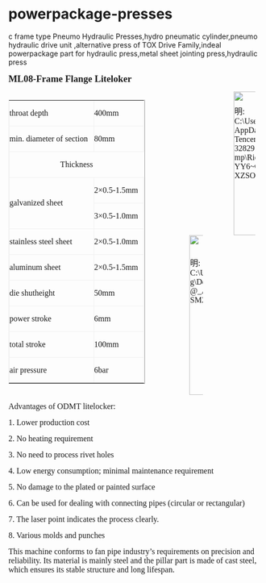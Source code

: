 powerpackage-presses
====================

c frame type Pneumo Hydraulic Presses,hydro pneumatic cylinder,pneumo hydraulic drive unit ,alternative press of TOX Drive Family,indeal powerpackage part for hydraulic press,metal sheet jointing press,hydraulic press

</span></b><b style="mso-bidi-font-weight: normal;"><span lang="EN-US" style="font-size: 14.0pt; font-family: 'Times New Roman','serif';">ML08-Frame Flange Liteloker</span></b></p>
<table class="MsoNormalTable" style="width: 202.95pt; mso-cellspacing: 1.5pt; border: outset #F0F0F0 1.0pt; mso-border-alt: outset #F0F0F0 .75pt; mso-table-lspace: 2.25pt; mso-table-rspace: 2.25pt; mso-table-anchor-vertical: paragraph; mso-table-anchor-horizontal: page; mso-table-left: center; mso-table-top: 15.6pt; mso-padding-alt: 0cm 0cm 0cm 0cm;" border="1" width="271" cellpadding="0" align="left">
<tbody>
<tr style="mso-yfti-irow: 0; mso-yfti-firstrow: yes;">
<td style="width: 125.05pt; border: inset #F0F0F0 1.0pt; mso-border-alt: inset #F0F0F0 .75pt; padding: 0cm 0cm 0cm 0cm;" valign="top" width="167">
<p class="MsoNormal" style="text-align: left; mso-pagination: widow-orphan; mso-element: frame; mso-element-frame-hspace: 2.25pt; mso-element-wrap: around; mso-element-anchor-vertical: paragraph; mso-element-anchor-horizontal: page; mso-element-left: center; mso-element-top: 15.6pt; mso-height-rule: exactly;" align="left"><span lang="EN-US" style="font-size: 12.0pt; font-family: 'Times New Roman','serif'; mso-font-kerning: 0pt;">throat depth</span></p>
</td>
<td style="width: 73.4pt; border: inset #F0F0F0 1.0pt; mso-border-alt: inset #F0F0F0 .75pt; padding: 0cm 0cm 0cm 0cm;" valign="top" width="98">
<p class="MsoNormal" style="text-align: left; mso-pagination: widow-orphan; mso-element: frame; mso-element-frame-hspace: 2.25pt; mso-element-wrap: around; mso-element-anchor-vertical: paragraph; mso-element-anchor-horizontal: page; mso-element-left: center; mso-element-top: 15.6pt; mso-height-rule: exactly;" align="left"><span lang="EN-US" style="font-size: 12.0pt; font-family: 'Times New Roman','serif'; mso-font-kerning: 0pt;">400mm</span></p>
</td>
</tr>
<tr style="mso-yfti-irow: 1;">
<td style="width: 125.05pt; border: inset #F0F0F0 1.0pt; mso-border-alt: inset #F0F0F0 .75pt; padding: 0cm 0cm 0cm 0cm;" valign="top" width="167">
<p class="MsoNormal" style="text-align: left; mso-pagination: widow-orphan; mso-element: frame; mso-element-frame-hspace: 2.25pt; mso-element-wrap: around; mso-element-anchor-vertical: paragraph; mso-element-anchor-horizontal: page; mso-element-left: center; mso-element-top: 15.6pt; mso-height-rule: exactly;" align="left"><span lang="EN-US" style="font-size: 12.0pt; font-family: 'Times New Roman','serif'; mso-font-kerning: 0pt;">min. diameter of section</span></p>
</td>
<td style="width: 73.4pt; border: inset #F0F0F0 1.0pt; mso-border-alt: inset #F0F0F0 .75pt; padding: 0cm 0cm 0cm 0cm;" valign="top" width="98">
<p class="MsoNormal" style="text-align: left; mso-pagination: widow-orphan; mso-element: frame; mso-element-frame-hspace: 2.25pt; mso-element-wrap: around; mso-element-anchor-vertical: paragraph; mso-element-anchor-horizontal: page; mso-element-left: center; mso-element-top: 15.6pt; mso-height-rule: exactly;" align="left"><span lang="EN-US" style="font-size: 12.0pt; font-family: 'Times New Roman','serif'; mso-font-kerning: 0pt;">80mm</span></p>
</td>
</tr>
<tr style="mso-yfti-irow: 2;">
<td style="width: 199.95pt; border: inset #F0F0F0 1.0pt; border-right: none; mso-border-top-alt: inset #F0F0F0 .75pt; mso-border-left-alt: inset #F0F0F0 .75pt; mso-border-bottom-alt: inset #F0F0F0 .75pt; padding: 0cm 0cm 0cm 0cm;" colspan="2" width="267"> 
<p class="MsoNormal" style="text-align: center; mso-pagination: widow-orphan; mso-element: frame; mso-element-frame-hspace: 2.25pt; mso-element-wrap: around; mso-element-anchor-vertical: paragraph; mso-element-anchor-horizontal: page; mso-element-left: center; mso-element-top: 15.6pt; mso-height-rule: exactly;" align="center"><span lang="EN-US" style="font-size: 12.0pt; font-family: 'Times New Roman','serif'; mso-font-kerning: 0pt;">Thickness</span></p>
</td>
</tr>
<tr style="mso-yfti-irow: 3;">
<td style="width: 125.05pt; border: inset #F0F0F0 1.0pt; mso-border-alt: inset #F0F0F0 .75pt; padding: 0cm 0cm 0cm 0cm;" rowspan="2" width="167">
<p class="MsoNormal" style="text-align: left; mso-pagination: widow-orphan; mso-element: frame; mso-element-frame-hspace: 2.25pt; mso-element-wrap: around; mso-element-anchor-vertical: paragraph; mso-element-anchor-horizontal: page; mso-element-left: center; mso-element-top: 15.6pt; mso-height-rule: exactly;" align="left"><span lang="EN-US" style="font-size: 12.0pt; font-family: 'Times New Roman','serif'; mso-font-kerning: 0pt;">galvanized sheet</span></p>
</td>
<td style="width: 73.4pt; border: inset #F0F0F0 1.0pt; mso-border-alt: inset #F0F0F0 .75pt; padding: 0cm 0cm 0cm 0cm;" width="98">
<p class="MsoNormal" style="text-align: left; mso-pagination: widow-orphan; mso-element: frame; mso-element-frame-hspace: 2.25pt; mso-element-wrap: around; mso-element-anchor-vertical: paragraph; mso-element-anchor-horizontal: page; mso-element-left: center; mso-element-top: 15.6pt; mso-height-rule: exactly;" align="left"><span lang="EN-US" style="font-size: 12.0pt; font-family: 'Times New Roman','serif'; mso-font-kerning: 0pt;">2×0.5-1.5mm</span></p>
</td>
</tr>
<tr style="mso-yfti-irow: 4;">
<td style="width: 73.4pt; border: inset #F0F0F0 1.0pt; mso-border-alt: inset #F0F0F0 .75pt; padding: 0cm 0cm 0cm 0cm;" width="98">
<p class="MsoNormal" style="text-align: left; mso-pagination: widow-orphan; mso-element: frame; mso-element-frame-hspace: 2.25pt; mso-element-wrap: around; mso-element-anchor-vertical: paragraph; mso-element-anchor-horizontal: page; mso-element-left: center; mso-element-top: 15.6pt; mso-height-rule: exactly;" align="left"><span lang="EN-US" style="font-size: 12.0pt; font-family: 'Times New Roman','serif'; mso-font-kerning: 0pt;">3×0.5-1.0mm</span></p>
</td>
</tr>
<tr style="mso-yfti-irow: 5;">
<td style="width: 125.05pt; border: inset #F0F0F0 1.0pt; mso-border-alt: inset #F0F0F0 .75pt; padding: 0cm 0cm 0cm 0cm;" width="167">
<p class="MsoNormal" style="text-align: left; mso-pagination: widow-orphan; mso-element: frame; mso-element-frame-hspace: 2.25pt; mso-element-wrap: around; mso-element-anchor-vertical: paragraph; mso-element-anchor-horizontal: page; mso-element-left: center; mso-element-top: 15.6pt; mso-height-rule: exactly;" align="left"><span lang="EN-US" style="font-size: 12.0pt; font-family: 'Times New Roman','serif'; mso-font-kerning: 0pt;">stainless steel sheet</span></p>
</td>
<td style="width: 73.4pt; border: inset #F0F0F0 1.0pt; mso-border-alt: inset #F0F0F0 .75pt; padding: 0cm 0cm 0cm 0cm;" width="98">
<p class="MsoNormal" style="text-align: left; mso-pagination: widow-orphan; mso-element: frame; mso-element-frame-hspace: 2.25pt; mso-element-wrap: around; mso-element-anchor-vertical: paragraph; mso-element-anchor-horizontal: page; mso-element-left: center; mso-element-top: 15.6pt; mso-height-rule: exactly;" align="left"><span lang="EN-US" style="font-size: 12.0pt; font-family: 'Times New Roman','serif'; mso-font-kerning: 0pt;">2×0.5-1.0mm</span></p>
</td>
</tr>
<tr style="mso-yfti-irow: 6;">
<td style="width: 125.05pt; border: inset #F0F0F0 1.0pt; mso-border-alt: inset #F0F0F0 .75pt; padding: 0cm 0cm 0cm 0cm;" width="167">
<p class="MsoNormal" style="text-align: left; mso-pagination: widow-orphan; mso-element: frame; mso-element-frame-hspace: 2.25pt; mso-element-wrap: around; mso-element-anchor-vertical: paragraph; mso-element-anchor-horizontal: page; mso-element-left: center; mso-element-top: 15.6pt; mso-height-rule: exactly;" align="left"><span lang="EN-US" style="font-size: 12.0pt; font-family: 'Times New Roman','serif'; mso-font-kerning: 0pt;">aluminum sheet</span></p>
</td>
<td style="width: 73.4pt; border: inset #F0F0F0 1.0pt; mso-border-alt: inset #F0F0F0 .75pt; padding: 0cm 0cm 0cm 0cm;" width="98">
<p class="MsoNormal" style="text-align: left; mso-pagination: widow-orphan; mso-element: frame; mso-element-frame-hspace: 2.25pt; mso-element-wrap: around; mso-element-anchor-vertical: paragraph; mso-element-anchor-horizontal: page; mso-element-left: center; mso-element-top: 15.6pt; mso-height-rule: exactly;" align="left"><span lang="EN-US" style="font-size: 12.0pt; font-family: 'Times New Roman','serif'; mso-font-kerning: 0pt;">2×0.5-1.5mm</span></p>
</td>
</tr>
<tr style="mso-yfti-irow: 7;">
<td style="width: 125.05pt; border: inset #F0F0F0 1.0pt; mso-border-alt: inset #F0F0F0 .75pt; padding: 0cm 0cm 0cm 0cm;" width="167">
<p class="MsoNormal" style="text-align: left; mso-pagination: widow-orphan; mso-element: frame; mso-element-frame-hspace: 2.25pt; mso-element-wrap: around; mso-element-anchor-vertical: paragraph; mso-element-anchor-horizontal: page; mso-element-left: center; mso-element-top: 15.6pt; mso-height-rule: exactly;" align="left"><span lang="EN-US" style="font-size: 12.0pt; font-family: 'Times New Roman','serif'; mso-font-kerning: 0pt;">die shutheight</span></p>
</td>
<td style="width: 73.4pt; border: inset #F0F0F0 1.0pt; mso-border-alt: inset #F0F0F0 .75pt; padding: 0cm 0cm 0cm 0cm;" width="98">
<p class="MsoNormal" style="text-align: left; mso-pagination: widow-orphan; mso-element: frame; mso-element-frame-hspace: 2.25pt; mso-element-wrap: around; mso-element-anchor-vertical: paragraph; mso-element-anchor-horizontal: page; mso-element-left: center; mso-element-top: 15.6pt; mso-height-rule: exactly;" align="left"><span lang="EN-US" style="font-size: 12.0pt; font-family: 'Times New Roman','serif'; mso-font-kerning: 0pt;">50mm</span></p>
</td>
</tr>
<tr style="mso-yfti-irow: 8;">
<td style="width: 125.05pt; border: inset #F0F0F0 1.0pt; mso-border-alt: inset #F0F0F0 .75pt; padding: 0cm 0cm 0cm 0cm;" width="167">
<p class="MsoNormal" style="text-align: left; mso-pagination: widow-orphan; mso-element: frame; mso-element-frame-hspace: 2.25pt; mso-element-wrap: around; mso-element-anchor-vertical: paragraph; mso-element-anchor-horizontal: page; mso-element-left: center; mso-element-top: 15.6pt; mso-height-rule: exactly;" align="left"><span lang="EN-US" style="font-size: 12.0pt; font-family: 'Times New Roman','serif'; mso-font-kerning: 0pt;">power stroke</span></p>
</td>
<td style="width: 73.4pt; border: inset #F0F0F0 1.0pt; mso-border-alt: inset #F0F0F0 .75pt; padding: 0cm 0cm 0cm 0cm;" width="98">
<p class="MsoNormal" style="text-align: left; mso-pagination: widow-orphan; mso-element: frame; mso-element-frame-hspace: 2.25pt; mso-element-wrap: around; mso-element-anchor-vertical: paragraph; mso-element-anchor-horizontal: page; mso-element-left: center; mso-element-top: 15.6pt; mso-height-rule: exactly;" align="left"><span lang="EN-US" style="font-size: 12.0pt; font-family: 'Times New Roman','serif'; mso-font-kerning: 0pt;">6mm</span></p>
</td>
</tr>
<tr style="mso-yfti-irow: 9;">
<td style="width: 125.05pt; border: inset #F0F0F0 1.0pt; mso-border-alt: inset #F0F0F0 .75pt; padding: 0cm 0cm 0cm 0cm;" width="167">
<p class="MsoNormal" style="text-align: left; mso-pagination: widow-orphan; mso-element: frame; mso-element-frame-hspace: 2.25pt; mso-element-wrap: around; mso-element-anchor-vertical: paragraph; mso-element-anchor-horizontal: page; mso-element-left: center; mso-element-top: 15.6pt; mso-height-rule: exactly;" align="left"><span lang="EN-US" style="font-size: 12.0pt; font-family: 'Times New Roman','serif'; mso-font-kerning: 0pt;">total stroke</span></p>
</td>
<td style="width: 73.4pt; border: inset #F0F0F0 1.0pt; mso-border-alt: inset #F0F0F0 .75pt; padding: 0cm 0cm 0cm 0cm;" width="98">
<p class="MsoNormal" style="text-align: left; mso-pagination: widow-orphan; mso-element: frame; mso-element-frame-hspace: 2.25pt; mso-element-wrap: around; mso-element-anchor-vertical: paragraph; mso-element-anchor-horizontal: page; mso-element-left: center; mso-element-top: 15.6pt; mso-height-rule: exactly;" align="left"><span lang="EN-US" style="font-size: 12.0pt; font-family: 'Times New Roman','serif'; mso-font-kerning: 0pt;">100mm</span></p>
</td>
</tr>
<tr style="mso-yfti-irow: 10; mso-yfti-lastrow: yes;">
<td style="width: 125.05pt; border: inset #F0F0F0 1.0pt; mso-border-alt: inset #F0F0F0 .75pt; padding: 0cm 0cm 0cm 0cm;" width="167">
<p class="MsoNormal" style="text-align: left; mso-pagination: widow-orphan; mso-element: frame; mso-element-frame-hspace: 2.25pt; mso-element-wrap: around; mso-element-anchor-vertical: paragraph; mso-element-anchor-horizontal: page; mso-element-left: center; mso-element-top: 15.6pt; mso-height-rule: exactly;" align="left"><span lang="EN-US" style="font-size: 12.0pt; font-family: 'Times New Roman','serif'; mso-font-kerning: 0pt;">air pressure</span></p>
</td>
<td style="width: 73.4pt; border: inset #F0F0F0 1.0pt; mso-border-alt: inset #F0F0F0 .75pt; padding: 0cm 0cm 0cm 0cm;" width="98">
<p class="MsoNormal" style="text-align: left; mso-pagination: widow-orphan; mso-element: frame; mso-element-frame-hspace: 2.25pt; mso-element-wrap: around; mso-element-anchor-vertical: paragraph; mso-element-anchor-horizontal: page; mso-element-left: center; mso-element-top: 15.6pt; mso-height-rule: exactly;" align="left"><span lang="EN-US" style="font-size: 12.0pt; font-family: 'Times New Roman','serif'; mso-font-kerning: 0pt;">6bar</span></p>
</td>
</tr>
</tbody>
</table>
<p class="MsoNormal" style="text-align: left;" align="left"><span lang="EN-US" style="font-size: 12.0pt; font-family: 'Times New Roman','serif';"> </span></p>
<p class="MsoNormal" style="text-align: left;" align="left"><span lang="EN-US" style="font-size: 12.0pt; font-family: 'Times New Roman','serif';"> </span></p>
<p class="MsoNormal" style="text-align: left;" align="left"><span lang="EN-US" style="font-size: 12.0pt; font-family: 'Times New Roman','serif';"> </span></p>
<p class="MsoNormal" style="text-align: left;" align="left"><span lang="EN-US" style="font-size: 12.0pt; font-family: 'Times New Roman','serif';"> </span></p>
<p class="MsoNormal" style="text-align: left;" align="left"><span lang="EN-US" style="font-size: 12.0pt; font-family: 'Times New Roman','serif';"> </span></p>
<p class="MsoNormal" style="text-align: left;" align="left"><span lang="EN-US" style="font-size: 12.0pt; font-family: 'Times New Roman','serif';"> </span></p>
<p class="MsoNormal" style="text-align: left;" align="left"><span lang="EN-US" style="font-size: 12.0pt; font-family: 'Times New Roman','serif';"> </span></p>
<p class="MsoNormal" style="text-align: left;" align="left"><span lang="EN-US" style="font-size: 12.0pt; font-family: 'Times New Roman','serif';"> </span></p>
<p class="MsoNormal" style="text-align: left;" align="left"><span lang="EN-US" style="font-size: 12.0pt; font-family: 'Times New Roman','serif';"> </span></p>
<p class="MsoNormal" style="text-align: left;" align="left"><span lang="EN-US" style="font-size: 12.0pt; font-family: 'Times New Roman','serif';"> </span></p>
<p class="MsoNormal" style="text-align: left;" align="left"><span lang="EN-US" style="font-size: 12.0pt; font-family: 'Times New Roman','serif';"> </span></p>
<p class="MsoNormal" style="text-align: left;" align="left"><span lang="EN-US" style="font-size: 12.0pt; font-family: 'Times New Roman','serif';"> </span></p>
<p class="MsoNormal" style="text-align: left;" align="left"><span lang="EN-US" style="font-size: 12.0pt; font-family: 'Times New Roman','serif';"> </span></p>
<p class="MsoNormal" style="text-align: left;" align="left"><span lang="EN-US" style="font-size: 12.0pt; font-family: 'Times New Roman','serif';"> </span></p>
<p class="MsoNormal" style="text-align: left;" align="left"><span lang="EN-US" style="font-size: 12.0pt; font-family: 'Times New Roman','serif';"> </span></p>
<p class="MsoNormal" style="text-align: left; text-indent: 66.0pt; mso-char-indent-count: 5.5; mso-pagination: widow-orphan;" align="left"><span lang="EN-US" style="font-size: 12.0pt; font-family: 宋体; mso-bidi-font-family: 宋体; mso-font-kerning: 0pt; mso-no-proof: yes;"><img src="file:///C:\DOCUME~1\ADMINI~1\LOCALS~1\Temp\msohtmlclip1\01\clip_image059.jpg" alt="说明: C:\Users\weifang\AppData\Roaming\Tencent\Users\291328291\QQ\WinTemp\RichOle\O~HTYY6~CZA1]ICA4XZSO[B.jpg" width="131" height="285" border="0" /></span><span lang="EN-US" style="font-size: 12.0pt; font-family: 'Times New Roman','serif'; mso-no-proof: yes;"><span style="mso-spacerun: yes;"> </span><span style="mso-spacerun: yes;">        </span></span><span lang="EN-US" style="font-size: 12.0pt; font-family: 宋体; mso-bidi-font-family: 宋体; mso-font-kerning: 0pt; mso-no-proof: yes;"><img src="file:///C:\DOCUME~1\ADMINI~1\LOCALS~1\Temp\msohtmlclip1\01\clip_image061.jpg" alt="说明: C:\Users\weifang\Desktop\K2T6@_AAJM@(K1SM2&#96;)%~9P.jpg" width="115" height="317" border="0" /></span></p>
<p class="MsoNormal" style="text-align: center;" align="center"><span lang="EN-US" style="font-size: 12.0pt; font-family: 'Times New Roman','serif';"> </span></p>
<p class="MsoNormal" style="text-align: left;" align="left"><span lang="EN-US" style="font-size: 12.0pt; font-family: 'Times New Roman','serif';">Advantages of ODMT litelocker:</span></p>
<p class="MsoNormal" style="text-align: left;" align="left"><span lang="EN-US" style="font-size: 12.0pt; font-family: 'Times New Roman','serif';">1. Lower production cost </span></p>
<p class="MsoNormal" style="text-align: left;" align="left"><span lang="EN-US" style="font-size: 12.0pt; font-family: 'Times New Roman','serif';">2. No heating requirement </span></p>
<p class="MsoNormal" style="text-align: left;" align="left"><span lang="EN-US" style="font-size: 12.0pt; font-family: 'Times New Roman','serif';">3. No need to process rivet holes</span></p>
<p class="MsoNormal" style="text-align: left;" align="left"><span lang="EN-US" style="font-size: 12.0pt; font-family: 'Times New Roman','serif';">4. Low energy consumption; minimal maintenance requirement</span></p>
<p class="MsoNormal" style="text-align: left;" align="left"><span lang="EN-US" style="font-size: 12.0pt; font-family: 'Times New Roman','serif';">5. No damage to the plated or painted surface</span></p>
<p class="MsoNormal" style="text-align: left;" align="left"><span lang="EN-US" style="font-size: 12.0pt; font-family: 'Times New Roman','serif';">6. Can be used for dealing with connecting pipes (circular or rectangular)</span></p>
<p class="MsoNormal" style="text-align: left;" align="left"><span lang="EN-US" style="font-size: 12.0pt; font-family: 'Times New Roman','serif';">7. The laser point indicates the process clearly.</span></p>
<p class="MsoNormal" style="text-align: left;" align="left"><span lang="EN-US" style="font-size: 12.0pt; font-family: 'Times New Roman','serif';">8. Various molds and punches</span></p>
<p class="MsoNormal" style="text-align: left;" align="left"><span lang="EN-US" style="font-size: 12.0pt; font-family: 'Times New Roman','serif';"> </span></p>
<p class="MsoNormal" style="text-align: left;" align="left"><span lang="EN-US" style="font-size: 12.0pt; font-family: 'Times New Roman','serif';"><span style="mso-spacerun: yes;">  </span>This machine conforms to fan pipe industry’s requirements on precision and reliability. Its material is mainly steel and the pillar part is made of cast steel, which ensures its stable structure and long lifespan.</span></p>
<p class="MsoNormal" style="text-align: left;" align="left"><b style="mso-bidi-font-weight: normal;"><span lang="EN-US" style="font-size: 14.0pt; font-family: 'Times New Roman','serif';"> </span></b></p>
<p class="MsoNormal" style="text-align: left;" align="left"><b style="mso-bidi-font-weight: normal;"><span style="font-size: 14.0pt; font-family: 宋体; mso-ascii-font-family: 'Times New Roman'; mso-fareast-font-family: 宋体; mso-fareast-theme-font: minor-fareast; mso-hansi-font-family: 'Times New Roman'; mso-bidi-font-family: 'Times New Roman';">

